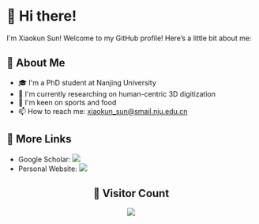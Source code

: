 # 👋 Hi there! 

I'm Xiaokun Sun! Welcome to my GitHub profile! Here’s a little bit about me:

## 🫠 About Me
- 🎓 I'm a PhD student at Nanjing University
- 🔭 I'm currently researching on human-centric 3D digitization
- 🌱 I'm keen on sports and food
- 📫 How to reach me: xiaokun_sun@smail.nju.edu.cn

## 🔗 More Links
- Google Scholar: [![](https://img.shields.io/badge/google%20scholar-%234285F4.svg?&style=for-the-badge&logo=google-scholar&logoColor=white)](https://scholar.google.com/citations?user=SG3SxqEAAAAJ)
- Personal Website: [![](https://img.shields.io/badge/website-orange?&style=for-the-badge&logo=Google%20chrome&logoColor=white)](https://xiaokunsun.github.io/)

## <center> 🧮 Visitor Count
<p align="center"> 
  <img src="https://profile-counter.glitch.me/XiaokunSun/count.svg" />
</p>
